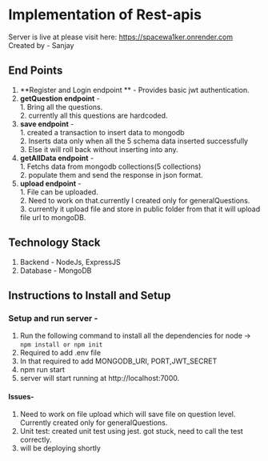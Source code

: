 
# Implementation of Rest-apis

Server is live at please visit here: https://spacewa1ker.onrender.com
Created by - Sanjay

## End Points
1. **Register and Login endpoint ** - Provides basic jwt authentication.
2. **getQuestion endpoint** - <br/> 1. Bring all the questions.  <br /> 2. currently all this questions are hardcoded.
3. **save endpoint** - <br /> 1. created a transaction to insert data to mongodb <br /> 2. Inserts data only when all the 5 schema data inserted successfully <br /> 3. Else it will roll back without inserting into any. 
4. **getAllData endpoint** - <br /> 1. Fetchs data from mongodb collections(5 collections) <br /> 2. populate them and send the response in json format. 
5. **upload endpoint** -<br /> 1. File can be uploaded. <br /> 2. Need to work on that.currently I created only for generalQuestions. <br /> 3. currently it upload file and store in public folder from that it will upload file url to mongoDB.



## Technology Stack
1. Backend - NodeJs, ExpressJS 
2. Database - MongoDB


## Instructions to Install and Setup

### Setup and run server - 
1. Run the following command to install all the dependencies for node -> ```npm install or npm init```
2. Required to add .env file
3. In that required to add MONGODB_URI, PORT,JWT_SECRET
4. npm run start
5. server will start running at http://localhost:7000.


#### Issues-
1. Need to work on file upload which will save file on question level. Currently created only for generalQuestions.
2. Unit test: created unit test using jest. got stuck, need to call the test correctly.
3. will be deploying shortly

